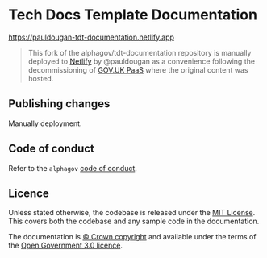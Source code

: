 # Tech Docs Template Documentation

https://pauldougan-tdt-documentation.netlify.app
> This fork of the alphagov/tdt-documentation repository is manually deployed to [Netlify](https://www.netlify.com/) by @pauldougan as a convenience following the decommissioning of [GOV.UK PaaS](https://cloud.service.gov.uk) where the original content was hosted.

## Publishing changes

Manually deployment.

## Code of conduct

Refer to the `alphagov` [code of conduct](https://github.com/alphagov/code-of-conduct).

## Licence

Unless stated otherwise, the codebase is released under the [MIT License](LICENSE). This covers both the codebase and any sample code in the documentation.

The documentation is [© Crown copyright](http://www.nationalarchives.gov.uk/information-management/re-using-public-sector-information/copyright-and-re-use/crown-copyright/) and available under the terms of the [Open Government 3.0 licence](https://www.nationalarchives.gov.uk/doc/open-government-licence/version/3/).

[tdt-docs]: https://tdt-documentation.london.cloudapps.digital
